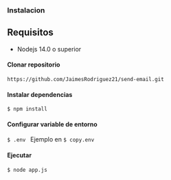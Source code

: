 ### Instalacion 

Requisitos
----------

- Nodejs 14.0 o superior

#### Clonar repositorio
`https://github.com/JaimesRodriguez21/send-email.git`

#### Instalar dependencias

`$ npm install ` 


#### Configurar variable de entorno

`$ .env `  Ejemplo en `$ copy.env ` 

#### Ejecutar

`$ node app.js `  